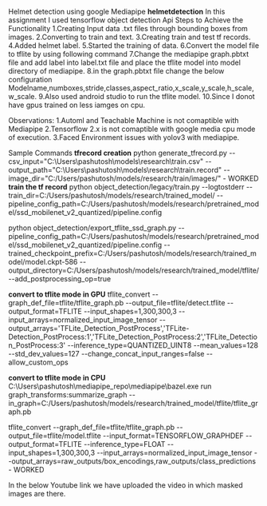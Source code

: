 Helmet detection using google Mediapipe
**helmetdetection**
In this assignment I used tensorflow object detection Api
Steps to Achieve the Functionality
1.Creating Input data .txt files through bounding boxes from images.
2.Converting to train and text.
3.Creating train and test tf records.
4.Added helmet label.
5.Started the training of data.
6.Convert the model file to tflite by using following command
7.Change the mediapipe graph.pbtxt file and add label into label.txt file and place the tflite model into model directory of mediapipe.
8.in the graph.pbtxt file change the below configuration
Modelname,numboxes,stride,classes,aspect_ratio,x_scale,y_scale,h_scale,w_scale.
9.Also used android studio to run the tflite model.
10.Since I donot have gpus trained on less iamges on cpu.

Observations:
1.Automl and Teachable Machine is not comaptible with Mediapipe
2.Tensorflow 2.x is not comaptible with google media cpu mode of execution.
3.Faced Environment issues with yolov3 with mediapipe.

Sample Commands
**tfrecord creation**
python generate_tfrecord.py --csv_input="C:\Users\pashutosh\models\research\train.csv"  --output_path="C:\Users\pashutosh\models\research\train.record" --image_dir="C:/Users/pashutosh/models/research/train/images/" - WORKED
**train the tf record**
python object_detection/legacy/train.py --logtostderr --train_dir=C:/Users/pashutosh/models/research/trained_model/  --pipeline_config_path=C:/Users/pashutosh/models/research/pretrained_model/ssd_mobilenet_v2_quantized/pipeline.config

python object_detection/export_tflite_ssd_graph.py --pipeline_config_path=C:/Users/pashutosh/models/research/pretrained_model/ssd_mobilenet_v2_quantized/pipeline.config --trained_checkpoint_prefix=C:/Users/pashutosh/models/research/trained_model/model.ckpt-586 --output_directory=C:/Users/pashutosh/models/research/trained_model/tflite/ --add_postprocessing_op=true

**convert to tflite mode in GPU**
tflite_convert --graph_def_file=tflite/tflite_graph.pb --output_file=tflite/detect.tflite --output_format=TFLITE --input_shapes=1,300,300,3 --input_arrays=normalized_input_image_tensor --output_arrays='TFLite_Detection_PostProcess','TFLite-Detection_PostProcess:1','TFLite_Detection_PostProcess:2','TFLite_Detection_PostProcess:3' --inference_type=QUANTIZED_UINT8 --mean_values=128 --std_dev_values=127 --change_concat_input_ranges=false --allow_custom_ops

**convert to tflite mode in CPU**
C:\Users\pashutosh\mediapipe_repo\mediapipe\bazel.exe run graph_transforms:summarize_graph --in_graph=C:/Users/pashutosh/models/research/trained_model/tflite/tflite_graph.pb


tflite_convert --graph_def_file=tflite/tflite_graph.pb --output_file=tflite/model.tflite --input_format=TENSORFLOW_GRAPHDEF --output_format=TFLITE --inference_type=FLOAT --input_shapes=1,300,300,3 --input_arrays=normalized_input_image_tensor --output_arrays=raw_outputs/box_encodings,raw_outputs/class_predictions - WORKED


In the below Youtube link we have uploaded the video in which masked images are there.


